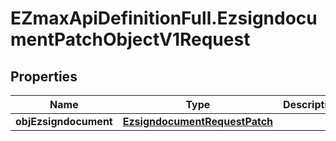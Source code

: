 # EZmaxApiDefinitionFull.EzsigndocumentPatchObjectV1Request

## Properties

Name | Type | Description | Notes
------------ | ------------- | ------------- | -------------
**objEzsigndocument** | [**EzsigndocumentRequestPatch**](EzsigndocumentRequestPatch.md) |  | 


